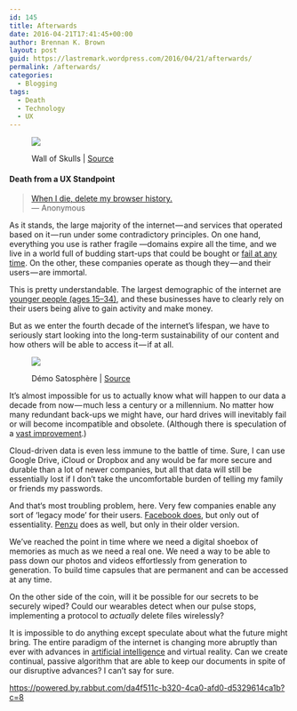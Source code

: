 ```yaml
---
id: 145
title: Afterwards
date: 2016-04-21T17:41:45+00:00
author: Brennan K. Brown
layout: post
guid: https://lastremark.wordpress.com/2016/04/21/afterwards/
permalink: /afterwards/
categories:
  - Blogging
tags:
  - Death
  - Technology
  - UX
---
```

<figure class="wp-caption"> 

<img data-width="1456" data-height="1024" src="https://cdn-images-1.medium.com/max/2560/1*ovS5DaMRUWt1-4Aj7xX_OQ.jpeg" /> <figcaption class="wp-caption-text">Wall of Skulls | <a href="https://www.flickr.com/photos/waltstoneburner/5070491576/in/gallery-oboudi2001-72157626173750863/" target="_blank" rel="noopener noreferrer">Source</a></figcaption></figure> 

#### Death from a UX Standpoint

> <a href="http://www.incrediblethings.com/style-and-gear/delete-my-browser-history-medicalert-bracelet/" target="_blank" rel="noopener noreferrer">When I die, delete my browser history.</a>  
> — Anonymous

<span>As</span> it stands, the large majority of the internet — and services that operated based on it — run under some contradictory principles. On one hand, everything you use is rather fragile —domains expire all the time, and we live in a world full of budding start-ups that could be bought or <a href="https://www.cbinsights.com/blog/startup-failure-post-mortem/" target="_blank" rel="noopener noreferrer">fail at any time</a>. On the other, these companies operate as though they — and their users — are immortal.

This is pretty understandable. The largest demographic of the internet are <a href="http://www.statista.com/statistics/272365/age-distribution-of-internet-users-worldwide/" target="_blank" rel="noopener noreferrer">younger people (ages 15–34)</a>, and these businesses have to clearly rely on their users being alive to gain activity and make money.

But as we enter the fourth decade of the internet’s lifespan, we have to seriously start looking into the long-term sustainability of our content and how others will be able to access it — if at all.<figure class="wp-caption"> 

<img data-width="1280" data-height="720" src="https://cdn-images-1.medium.com/max/600/1*EE-NzT5kY91QVr6_vHNT3g.jpeg" /> <figcaption class="wp-caption-text">Démo Satosphère | <a href="https://vimeo.com/88389992" target="_blank" rel="noopener noreferrer">Source</a></figcaption></figure> 

It’s almost impossible for us to actually know what will happen to our data a decade from now — much less a century or a millennium. No matter how many redundant back-ups we might have, our hard drives will inevitably fail or will become incompatible and obsolete. (Although there is speculation of a <a href="http://www.popularmechanics.com/technology/a19459/is-a-quartz-hard-drive-the-first-immortal-storage-medium/" target="_blank" rel="noopener noreferrer">vast improvement</a>.)

Cloud-driven data is even less immune to the battle of time. Sure, I can use Google Drive, iCloud or Dropbox and any would be far more secure and durable than a lot of newer companies, but all that data will still be essentially lost if I don’t take the uncomfortable burden of telling my family or friends my passwords.

And that‘s most troubling problem, here. Very few companies enable any sort of ‘legacy mode’ for their users. <a href="http://time.com/3706807/facebook-death-legacy/" target="_blank" rel="noopener noreferrer">Facebook does</a>, but only out of essentiality. <a href="http://help.penzu.com/legacy/how-does-penzu-legacy-work/" target="_blank" rel="noopener noreferrer">Penzu</a> does as well, but only in their older version.

We’ve reached the point in time where we need a digital shoebox of memories as much as we need a real one. We need a way to be able to pass down our photos and videos effortlessly from generation to generation. To build time capsules that are permanent and can be accessed at any time.

On the other side of the coin, will it be possible for our secrets to be securely wiped? Could our wearables detect when our pulse stops, implementing a protocol to _actually_ delete files wirelessly?

It is impossible to do anything except speculate about what the future might bring. The entire paradigm of the internet is changing more abruptly than ever with advances in <a href="http://www.abc.net.au/news/2016-04-13/facebook-bringing-chat-bots-to-messenger/7322446" target="_blank" rel="noopener noreferrer">artificial intelligence</a> and virtual reality. Can we create continual, passive algorithm that are able to keep our documents in spite of our disruptive advances? I can’t say for sure.

<https://powered.by.rabbut.com/da4f511c-b320-4ca0-afd0-d5329614ca1b?c=8>